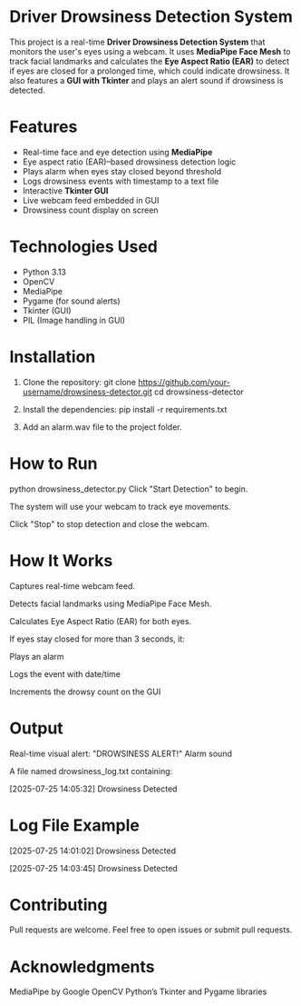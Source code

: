 # Driver Drowsiness Detection System

This project is a real-time **Driver Drowsiness Detection System** that monitors the user's eyes using a webcam. It uses **MediaPipe Face Mesh** to track facial landmarks and calculates the **Eye Aspect Ratio (EAR)** to detect if eyes are closed for a prolonged time, which could indicate drowsiness. It also features a **GUI with Tkinter** and plays an alert sound if drowsiness is detected.

# Features

- Real-time face and eye detection using **MediaPipe**
- Eye aspect ratio (EAR)–based drowsiness detection logic
- Plays alarm when eyes stay closed beyond threshold
- Logs drowsiness events with timestamp to a text file
- Interactive **Tkinter GUI**
- Live webcam feed embedded in GUI
- Drowsiness count display on screen

# Technologies Used

- Python 3.13
- OpenCV
- MediaPipe
- Pygame (for sound alerts)
- Tkinter (GUI)
- PIL (Image handling in GUI)

# Installation

1. Clone the repository:
   git clone https://github.com/your-username/drowsiness-detector.git
   cd drowsiness-detector
   
2. Install the dependencies:
pip install -r requirements.txt

4. Add an alarm.wav file to the project folder.

# How to Run
python drowsiness_detector.py
Click "Start Detection" to begin.

The system will use your webcam to track eye movements.

Click "Stop" to stop detection and close the webcam.

# How It Works

Captures real-time webcam feed.

Detects facial landmarks using MediaPipe Face Mesh.

Calculates Eye Aspect Ratio (EAR) for both eyes.

If eyes stay closed for more than 3 seconds, it:

Plays an alarm

Logs the event with date/time

Increments the drowsy count on the GUI

# Output

Real-time visual alert: "DROWSINESS ALERT!"
Alarm sound

A file named drowsiness_log.txt containing:

[2025-07-25 14:05:32] Drowsiness Detected

# Log File Example

[2025-07-25 14:01:02] Drowsiness Detected

[2025-07-25 14:03:45] Drowsiness Detected

# Contributing

Pull requests are welcome. Feel free to open issues or submit pull requests.

# Acknowledgments

MediaPipe by Google
OpenCV
Python’s Tkinter and Pygame libraries
